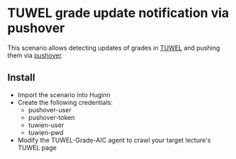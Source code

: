 # TUWEL grade update notification via pushover
This scenario allows detecting updates of grades in [TUWEL](https://tuwel.tuwien.ac.at) and pushing them via [pushover](https://pushover.net).

## Install
- Import the scenario into Huginn
- Create the following credentials:
  - pushover-user
  - pushover-token
  - tuwien-user
  - tuwien-pwd
- Modify the TUWEL-Grade-AIC agent to crawl your target lecture's TUWEL page

